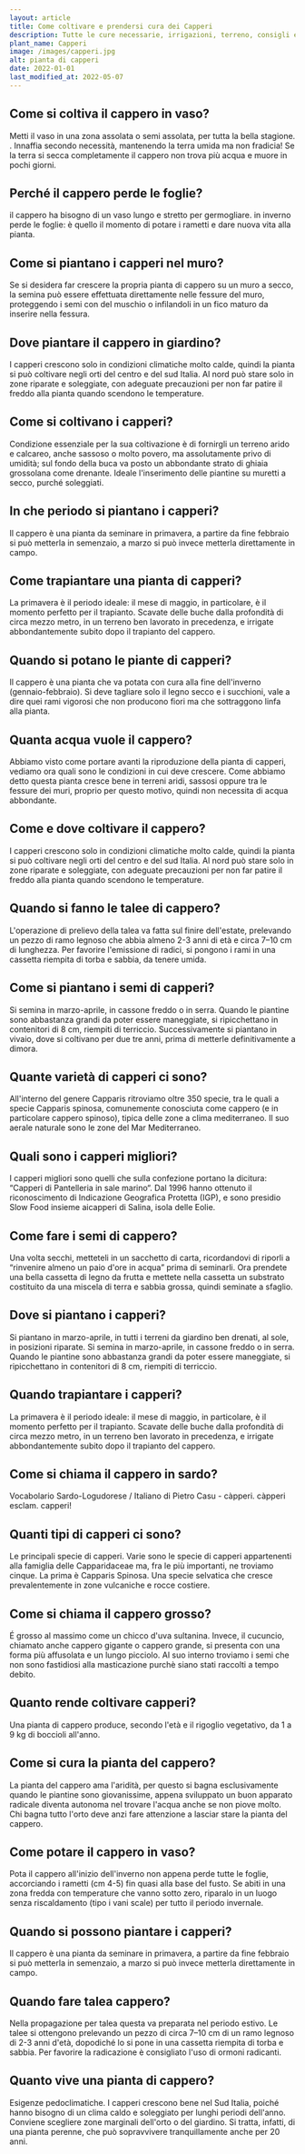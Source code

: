 ```yaml
---
layout: article
title: Come coltivare e prendersi cura dei Capperi
description: Tutte le cure necessarie, irrigazioni, terreno, consigli e molto altro sulla coltivazione dei Capperi
plant_name: Capperi
image: /images/capperi.jpg
alt: pianta di capperi
date: 2022-01-01
last_modified_at: 2022-05-07
---
```


## Come si coltiva il cappero in vaso?

Metti il vaso in una zona assolata o semi assolata, per tutta la bella stagione. . Innaffia secondo necessità, mantenendo la terra umida ma non fradicia! Se la terra si secca completamente il cappero non trova più acqua e muore in pochi giorni.

## Perché il cappero perde le foglie?

il cappero ha bisogno di un vaso lungo e stretto per germogliare. in inverno perde le foglie: è quello il momento di potare i rametti e dare nuova vita alla pianta.

## Come si piantano i capperi nel muro?

Se si desidera far crescere la propria pianta di cappero su un muro a secco, la semina può essere effettuata direttamente nelle fessure del muro, proteggendo i semi con del muschio o infilandoli in un fico maturo da inserire nella fessura.

## Dove piantare il cappero in giardino?

 I capperi crescono solo in condizioni climatiche molto calde, quindi la pianta si può coltivare negli orti del centro e del sud Italia. Al nord può stare solo in zone riparate e soleggiate, con adeguate precauzioni per non far patire il freddo alla pianta quando scendono le temperature.

## Come si coltivano i capperi?

Condizione essenziale per la sua coltivazione è di fornirgli un terreno arido e calcareo, anche sassoso o molto povero, ma assolutamente privo di umidità; sul fondo della buca va posto un abbondante strato di ghiaia grossolana come drenante. Ideale l'inserimento delle piantine su muretti a secco, purché soleggiati.

## In che periodo si piantano i capperi?

Il cappero è una pianta da seminare in primavera, a partire da fine febbraio si può metterla in semenzaio, a marzo si può invece metterla direttamente in campo.

## Come trapiantare una pianta di capperi?

 La primavera è il periodo ideale: il mese di maggio, in particolare, è il momento perfetto per il trapianto. Scavate delle buche dalla profondità di circa mezzo metro, in un terreno ben lavorato in precedenza, e irrigate abbondantemente subito dopo il trapianto del cappero.

## Quando si potano le piante di capperi?

Il cappero è una pianta che va potata con cura alla fine dell'inverno (gennaio-febbraio). Si deve tagliare solo il legno secco e i succhioni, vale a dire quei rami vigorosi che non producono fiori ma che sottraggono linfa alla pianta.

## Quanta acqua vuole il cappero?

Abbiamo visto come portare avanti la riproduzione della pianta di capperi, vediamo ora quali sono le condizioni in cui deve crescere. Come abbiamo detto questa pianta cresce bene in terreni aridi, sassosi oppure tra le fessure dei muri, proprio per questo motivo, quindi non necessita di acqua abbondante.

## Come e dove coltivare il cappero?

I capperi crescono solo in condizioni climatiche molto calde, quindi la pianta si può coltivare negli orti del centro e del sud Italia. Al nord può stare solo in zone riparate e soleggiate, con adeguate precauzioni per non far patire il freddo alla pianta quando scendono le temperature.

## Quando si fanno le talee di cappero?

 L'operazione di prelievo della talea va fatta sul finire dell'estate, prelevando un pezzo di ramo legnoso che abbia almeno 2-3 anni di età e circa 7–10 cm di lunghezza. Per favorire l'emissione di radici, si pongono i rami in una cassetta riempita di torba e sabbia, da tenere umida.

## Come si piantano i semi di capperi?

Si semina in marzo-aprile, in cassone freddo o in serra. Quando le piantine sono abbastanza grandi da poter essere maneggiate, si ripicchettano in contenitori di 8 cm, riempiti di terriccio. Successivamente si piantano in vivaio, dove si coltivano per due tre anni, prima di metterle definitivamente a dimora.

## Quante varietà di capperi ci sono?

All'interno del genere Capparis ritroviamo oltre 350 specie, tra le quali a specie Capparis spinosa, comunemente conosciuta come cappero (e in particolare cappero spinoso), tipica delle zone a clima mediterraneo. Il suo aerale naturale sono le zone del Mar Mediterraneo.

## Quali sono i capperi migliori?

I capperi migliori sono quelli che sulla confezione portano la dicitura: “Capperi di Pantelleria in sale marino“. Dal 1996 hanno ottenuto il riconoscimento di Indicazione Geografica Protetta (IGP), e sono presidio Slow Food insieme aicapperi di Salina, isola delle Eolie.

## Come fare i semi di cappero?

Una volta secchi, metteteli in un sacchetto di carta, ricordandovi di riporli a “rinvenire almeno un paio d'ore in acqua” prima di seminarli. Ora prendete una bella cassetta di legno da frutta e mettete nella cassetta un substrato costituito da una miscela di terra e sabbia grossa, quindi seminate a sfaglio.

## Dove si piantano i capperi?

Si piantano in marzo-aprile, in tutti i terreni da giardino ben drenati, al sole, in posizioni riparate. Si semina in marzo-aprile, in cassone freddo o in serra. Quando le piantine sono abbastanza grandi da poter essere maneggiate, si ripicchettano in contenitori di 8 cm, riempiti di terriccio.

## Quando trapiantare i capperi?

La primavera è il periodo ideale: il mese di maggio, in particolare, è il momento perfetto per il trapianto. Scavate delle buche dalla profondità di circa mezzo metro, in un terreno ben lavorato in precedenza, e irrigate abbondantemente subito dopo il trapianto del cappero.

## Come si chiama il cappero in sardo?

Vocabolario Sardo-Logudorese / Italiano di Pietro Casu - càpperi. càpperi esclam. capperi!

## Quanti tipi di capperi ci sono?

Le principali specie di capperi. Varie sono le specie di capperi appartenenti alla famiglia delle Capparidaceae ma, fra le più importanti, ne troviamo cinque. La prima è Capparis Spinosa. Una specie selvatica che cresce prevalentemente in zone vulcaniche e rocce costiere.

## Come si chiama il cappero grosso?

É grosso al massimo come un chicco d'uva sultanina. Invece, il cucuncio, chiamato anche cappero gigante o cappero grande, si presenta con una forma più affusolata e un lungo picciolo. Al suo interno troviamo i semi che non sono fastidiosi alla masticazione purchè siano stati raccolti a tempo debito.

## Quanto rende coltivare capperi?

Una pianta di cappero produce, secondo l'età e il rigoglio vegetativo, da 1 a 9 kg di boccioli all'anno.

## Come si cura la pianta del cappero?

La pianta del cappero ama l'aridità, per questo si bagna esclusivamente quando le piantine sono giovanissime, appena sviluppato un buon apparato radicale diventa autonoma nel trovare l'acqua anche se non piove molto. Chi bagna tutto l'orto deve anzi fare attenzione a lasciar stare la pianta del cappero.

## Come potare il cappero in vaso?

Pota il cappero all'inizio dell'inverno non appena perde tutte le foglie, accorciando i rametti (cm 4-5) fin quasi alla base del fusto. Se abiti in una zona fredda con temperature che vanno sotto zero, riparalo in un luogo senza riscaldamento (tipo i vani scale) per tutto il periodo invernale.

## Quando si possono piantare i capperi?

 Il cappero è una pianta da seminare in primavera, a partire da fine febbraio si può metterla in semenzaio, a marzo si può invece metterla direttamente in campo.

## Quando fare talea cappero?

Nella propagazione per talea questa va preparata nel periodo estivo. Le talee si ottengono prelevando un pezzo di circa 7–10 cm di un ramo legnoso di 2-3 anni d'età, dopodiché lo si pone in una cassetta riempita di torba e sabbia. Per favorire la radicazione è consigliato l'uso di ormoni radicanti.

## Quanto vive una pianta di cappero?

Esigenze pedoclimatiche. I capperi crescono bene nel Sud Italia, poiché hanno bisogno di un clima caldo e soleggiato per lunghi periodi dell'anno. Conviene scegliere zone marginali dell'orto o del giardino. Si tratta, infatti, di una pianta perenne, che può sopravvivere tranquillamente anche per 20 anni.

